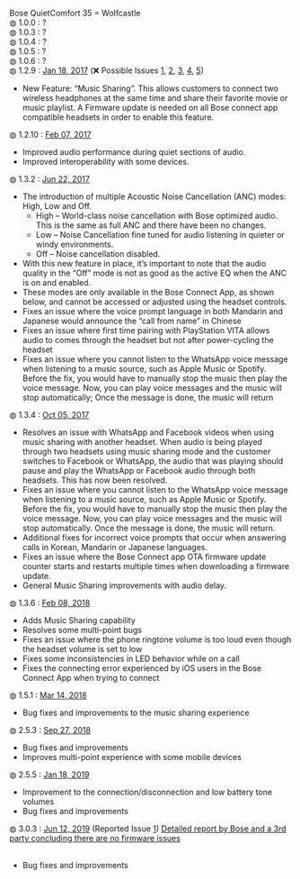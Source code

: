 Bose QuietComfort 35 = Wolfcastle</br>
&#9677; 1.0.0 : ?</br>
&#9677; 1.0.3 : ?</br>
&#9677; 1.0.4 : ?</br>
&#9677; 1.0.5 : ?</br>
&#9677; 1.0.6 : ?</br>
&#9677; 1.2.9 : <a href="https://community.bose.com/t5/Headphones-Archive/Bose-Connect-App-3-1-0-Update-Available/m-p/37329">Jan 18, 2017</a> (❌ Possible Issues <a href="https://www.whathifi.com/news/users-complain-poor-sound-quality-after-bose-headphones-firmware-update">1</a>, <a href="https://www.cnet.com/news/bose-investigates-mysterious-quietcomfort-35-firmware-issue/">2</a>, <a href="https://www.techradar.com/news/bose-qc35-noise-cancelling-was-gimped-by-recent-software-update-claim-owners">3</a>, <a href="https://www.cnet.com/news/bose-investigates-mysterious-quietcomfort-35-firmware-issue/">4</a>, <a href="https://medium.com/@Xander51/the-bose-quietcomfort-35-firmware-conspiracy-hole-a5f46ec050cf">5</a>)</br>
<ul>
  <li>New Feature: “Music Sharing”. This allows customers to connect two wireless headphones at the same time and share their favorite movie or music playlist. A Firmware update is needed on all Bose connect app compatible headsets in order to enable this feature.</li>
</ul>
&#9677; 1.2.10 : <a href="https://community.bose.com/t5/Headphones-Archive/QC35-Firmware-1-2-10-Available-Now/m-p/37313">Feb 07, 2017</a></br>
<ul>
  <li>Improved audio performance during quiet sections of audio.</li>
  <li>Improved interoperability with some devices.</li>
</ul>
&#9677; 1.3.2 : <a href="https://community.bose.com/t5/Headphones-Archive/QC35-Firmware-Update-V1-3-2-Available-June-22nd/td-p/56833">Jun 22, 2017</a></br>
<ul>
  <li>The introduction of multiple Acoustic Noise Cancellation (ANC) modes: High, Low and Off.
    <ul>
      <li>High – World-class noise cancellation with Bose optimized audio.  This is the same as full ANC and there have been no changes.</li>
      <li>Low – Noise Cancellation fine tuned for audio listening in quieter or windy environments.</li>
      <li>Off – Noise cancellation disabled.</li>
    </ul>
  </li>
  <li>With this new feature in place, it’s important to note that the audio quality in the “Off” mode is not as good as the active EQ when the ANC is on and enabled.</li>
  <li>These modes are only available in the Bose Connect App, as shown below, and cannot be accessed or adjusted using the headset controls.</li>
  <li>Fixes an issue where the voice prompt language in both Mandarin and Japanese would announce the “call from name” in Chinese</li>
  <li>Fixes an issue where first time pairing with PlayStation VITA allows audio to comes through the headset but not after power-cycling the headset</li>
  <li>Fixes an issue where you cannot listen to the WhatsApp voice message when listening to a music source, such as Apple Music or Spotify. Before the fix, you would have to manually stop the music then play the voice message. Now, you can play voice messages and the music will stop automatically; Once the message is done, the music will return</li>
</ul>
&#9677; 1.3.4 : <a href="https://community.bose.com/t5/Headphones-Archive/Wireless-Headphones-Firmware-Updates-Available/m-p/78417">Oct 05, 2017</a></br>
<ul>
  <li>Resolves an issue with WhatsApp and Facebook videos when using music sharing with another headset.  When audio is being played through two headsets using music sharing mode and the customer switches to Facebook or WhatsApp, the audio that was playing should pause and play the WhatsApp or Facebook audio through both headsets.  This has now been resolved.</li>
  <li>Fixes an issue where you cannot listen to the WhatsApp voice message when listening to a music source, such as Apple Music or Spotify.  Before the fix, you would have to manually stop the music then play the voice message. Now, you can play voice messages and the music will stop automatically. Once the message is done, the music will return.</li>
  <li>Additional fixes for incorrect voice prompts that occur when answering calls in Korean, Mandarin or Japanese languages.</li>
  <li>Fixes an issue where the Bose Connect app OTA firmware update counter starts and restarts multiple times when downloading a firmware update.</li>
  <li>General Music Sharing improvements with audio delay.</li>
</li>
</ul>
&#9677; 1.3.6 : <a href="https://community.bose.com/t5/Headphones-Archive/New-Firmware-updates-available-for-QC35-Series-II-2-2-1-and-QC35/m-p/109701https://community.bose.com/t5/Headphones-Archive/New-Firmware-updates-available-for-QC35-Series-II-2-2-1-and-QC35/m-p/109701">Feb 08, 2018</a></br>
<ul>
  <li>Adds Music Sharing capability</li>
  <li>Resolves some multi-point bugs</li>
  <li>Fixes an issue where the phone ringtone volume is too loud even though the headset volume is set to low</li>
  <li>Fixes some inconsistencies in LED behavior while on a call</li>
  <li>Fixes the connecting error experienced by iOS users in the Bose Connect App when trying to connect</li>
</li>
</ul>
&#9677; 1.5.1 : <a href="https://community.bose.com/t5/Headphones-Archive/Bluetooth-Headphones-Firmware-Release-March-2018/m-p/115745">Mar 14, 2018</a></br>
<ul>
  <li>Bug fixes and improvements to the music sharing experience</li>
</ul>
&#9677; 2.5.3 : <a href="https://community.bose.com/t5/Headphones-Archive/Updated-10-31-New-Firmware-Update-for-Bluetooth-Headphones/m-p/147985">Sep 27, 2018</a></br>
<ul>
  <li>Bug fixes and improvements</li>
  <li>Improves multi-point experience with some mobile devices</li>
</ul>
&#9677; 2.5.5 : <a href="https://community.bose.com/t5/Headphones-Archive/New-Firmware-Available-for-QC35-Series-I-Wireless-Headphones/m-p/180076">Jan 18, 2019</a></br>
<ul>
  <li>Improvement to the connection/disconnection and low battery tone volumes</li>
  <li>Bug fixes and improvements</li>
</ul>
&#9677; 3.0.3 : <a href="https://community.bose.com/t5/Around-On-Ear-Headphones/QC35-I-Firmware-Update-June-12th-2019/m-p/212297">Jun 12, 2019</a> (Reported Issue <a href="https://www.techradar.com/news/bose-qc35-noise-cancelling-was-gimped-by-recent-software-update-claim-owners">1</a>) <a href="https://community.bose.com/t5/Around-On-Ear-Headphones/Bose-QC-35-Firmware-4-5-2-Noise-Cancellation-Investigation/td-p/285738">Detailed report by Bose and a 3rd party concluding there are no firmware issues</a></br></br>
<ul>
  <li>Bug fixes and improvements </li>
</ul>
